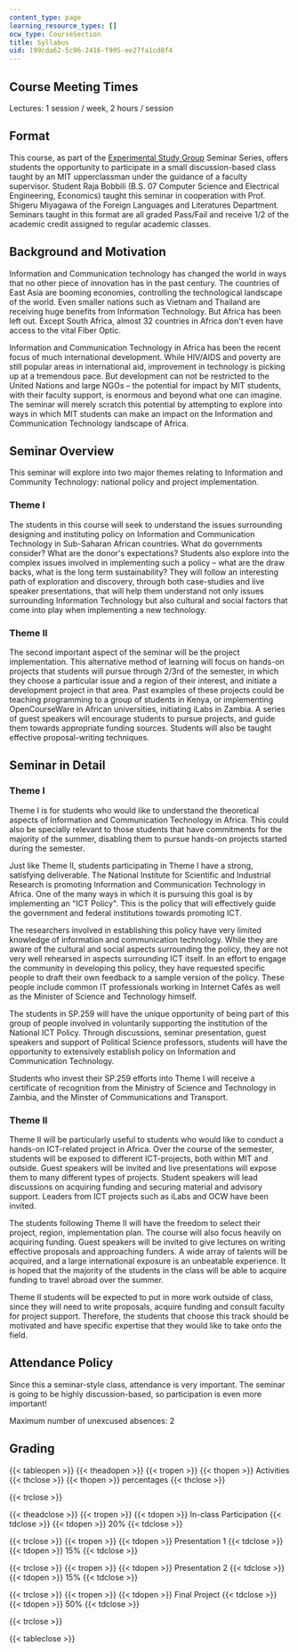 ```yaml
---
content_type: page
learning_resource_types: []
ocw_type: CourseSection
title: Syllabus
uid: 199cda62-5c96-2416-f905-ee27fa1cd8f4
---
```


Course Meeting Times
--------------------

Lectures: 1 session / week, 2 hours / session

Format
------

This course, as part of the [Experimental Study Group](https://esg.mit.edu/) Seminar Series, offers students the opportunity to participate in a small discussion-based class taught by an MIT upperclassman under the guidance of a faculty supervisor. Student Raja Bobbili (B.S. 07 Computer Science and Electrical Engineering, Economics) taught this seminar in cooperation with Prof. Shigeru Miyagawa of the Foreign Languages and Literatures Department. Seminars taught in this format are all graded Pass/Fail and receive 1/2 of the academic credit assigned to regular academic classes.

Background and Motivation
-------------------------

Information and Communication technology has changed the world in ways that no other piece of innovation has in the past century. The countries of East Asia are booming economies, controlling the technological landscape of the world. Even smaller nations such as Vietnam and Thailand are receiving huge benefits from Information Technology. But Africa has been left out. Except South Africa, almost 32 countries in Africa don't even have access to the vital Fiber Optic.

Information and Communication Technology in Africa has been the recent focus of much international development. While HIV/AIDS and poverty are still popular areas in international aid, improvement in technology is picking up at a tremendous pace. But development can not be restricted to the United Nations and large NGOs – the potential for impact by MIT students, with their faculty support, is enormous and beyond what one can imagine. The seminar will merely scratch this potential by attempting to explore into ways in which MIT students can make an impact on the Information and Communication Technology landscape of Africa.

Seminar Overview
----------------

This seminar will explore into two major themes relating to Information and Community Technology: national policy and project implementation.

### Theme I

The students in this course will seek to understand the issues surrounding designing and instituting policy on Information and Communication Technology in Sub-Saharan African countries. What do governments consider? What are the donor's expectations? Students also explore into the complex issues involved in implementing such a policy – what are the draw backs, what is the long term sustainability? They will follow an interesting path of exploration and discovery, through both case-studies and live speaker presentations, that will help them understand not only issues surrounding Information Technology but also cultural and social factors that come into play when implementing a new technology.

### Theme II

The second important aspect of the seminar will be the project implementation. This alternative method of learning will focus on hands-on projects that students will pursue through 2/3rd of the semester, in which they choose a particular issue and a region of their interest, and initiate a development project in that area. Past examples of these projects could be teaching programming to a group of students in Kenya, or implementing OpenCourseWare in African universities, initiating iLabs in Zambia. A series of guest speakers will encourage students to pursue projects, and guide them towards appropriate funding sources. Students will also be taught effective proposal-writing techniques.

Seminar in Detail
-----------------

### Theme I

Theme I is for students who would like to understand the theoretical aspects of Information and Communication Technology in Africa. This could also be specially relevant to those students that have commitments for the majority of the summer, disabling them to pursue hands-on projects started during the semester.

Just like Theme II, students participating in Theme I have a strong, satisfying deliverable. The National Institute for Scientific and Industrial Research is promoting Information and Communication Technology in Africa. One of the many ways in which it is pursuing this goal is by implementing an "ICT Policy". This is the policy that will effectively guide the government and federal institutions towards promoting ICT.

The researchers involved in establishing this policy have very limited knowledge of information and communication technology. While they are aware of the cultural and social aspects surrounding the policy, they are not very well rehearsed in aspects surrounding ICT itself. In an effort to engage the community in developing this policy, they have requested specific people to draft their own feedback to a sample version of the policy. These people include common IT professionals working in Internet Cafés as well as the Minister of Science and Technology himself.

The students in SP.259 will have the unique opportunity of being part of this group of people involved in voluntarily supporting the institution of the National ICT Policy. Through discussions, seminar presentation, guest speakers and support of Political Science professors, students will have the opportunity to extensively establish policy on Information and Communication Technology.

Students who invest their SP.259 efforts into Theme I will receive a certificate of recognition from the Ministry of Science and Technology in Zambia, and the Minster of Communications and Transport.

### Theme II

Theme II will be particularly useful to students who would like to conduct a hands-on ICT-related project in Africa. Over the course of the semester, students will be exposed to different ICT-projects, both within MIT and outside. Guest speakers will be invited and live presentations will expose them to many different types of projects. Student speakers will lead discussions on acquiring funding and securing material and advisory support. Leaders from ICT projects such as iLabs and OCW have been invited.

The students following Theme II will have the freedom to select their project, region, implementation plan. The course will also focus heavily on acquiring funding. Guest speakers will be invited to give lectures on writing effective proposals and approaching funders. A wide array of talents will be acquired, and a large international exposure is an unbeatable experience. It is hoped that the majority of the students in the class will be able to acquire funding to travel abroad over the summer.

Theme II students will be expected to put in more work outside of class, since they will need to write proposals, acquire funding and consult faculty for project support. Therefore, the students that choose this track should be motivated and have specific expertise that they would like to take onto the field.

Attendance Policy
-----------------

Since this a seminar-style class, attendance is very important. The seminar is going to be highly discussion-based, so participation is even more important!

Maximum number of unexcused absences: 2

Grading
-------

{{< tableopen >}}
{{< theadopen >}}
{{< tropen >}}
{{< thopen >}}
Activities
{{< thclose >}}
{{< thopen >}}
percentages
{{< thclose >}}

{{< trclose >}}

{{< theadclose >}}
{{< tropen >}}
{{< tdopen >}}
In-class Participation
{{< tdclose >}}
{{< tdopen >}}
20%
{{< tdclose >}}

{{< trclose >}}
{{< tropen >}}
{{< tdopen >}}
Presentation 1
{{< tdclose >}}
{{< tdopen >}}
15%
{{< tdclose >}}

{{< trclose >}}
{{< tropen >}}
{{< tdopen >}}
Presentation 2
{{< tdclose >}}
{{< tdopen >}}
15%
{{< tdclose >}}

{{< trclose >}}
{{< tropen >}}
{{< tdopen >}}
Final Project
{{< tdclose >}}
{{< tdopen >}}
50%
{{< tdclose >}}

{{< trclose >}}

{{< tableclose >}}